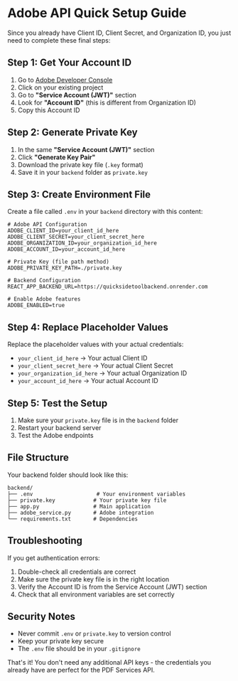 # Adobe API Quick Setup Guide

Since you already have Client ID, Client Secret, and Organization ID, you just need to complete these final steps:

## **Step 1: Get Your Account ID**

1. Go to [Adobe Developer Console](https://developer.adobe.com/console)
2. Click on your existing project
3. Go to **"Service Account (JWT)"** section
4. Look for **"Account ID"** (this is different from Organization ID)
5. Copy this Account ID

## **Step 2: Generate Private Key**

1. In the same **"Service Account (JWT)"** section
2. Click **"Generate Key Pair"**
3. Download the private key file (`.key` format)
4. Save it in your `backend` folder as `private.key`

## **Step 3: Create Environment File**

Create a file called `.env` in your `backend` directory with this content:

```env
# Adobe API Configuration
ADOBE_CLIENT_ID=your_client_id_here
ADOBE_CLIENT_SECRET=your_client_secret_here
ADOBE_ORGANIZATION_ID=your_organization_id_here
ADOBE_ACCOUNT_ID=your_account_id_here

# Private Key (file path method)
ADOBE_PRIVATE_KEY_PATH=./private.key

# Backend Configuration
REACT_APP_BACKEND_URL=https://quicksidetoolbackend.onrender.com

# Enable Adobe features
ADOBE_ENABLED=true
```

## **Step 4: Replace Placeholder Values**

Replace the placeholder values with your actual credentials:

- `your_client_id_here` → Your actual Client ID
- `your_client_secret_here` → Your actual Client Secret  
- `your_organization_id_here` → Your actual Organization ID
- `your_account_id_here` → Your actual Account ID

## **Step 5: Test the Setup**

1. Make sure your `private.key` file is in the `backend` folder
2. Restart your backend server
3. Test the Adobe endpoints

## **File Structure**
Your backend folder should look like this:
```
backend/
├── .env                    # Your environment variables
├── private.key            # Your private key file
├── app.py                 # Main application
├── adobe_service.py       # Adobe integration
└── requirements.txt       # Dependencies
```

## **Troubleshooting**

If you get authentication errors:
1. Double-check all credentials are correct
2. Make sure the private key file is in the right location
3. Verify the Account ID is from the Service Account (JWT) section
4. Check that all environment variables are set correctly

## **Security Notes**

- Never commit `.env` or `private.key` to version control
- Keep your private key secure
- The `.env` file should be in your `.gitignore`

That's it! You don't need any additional API keys - the credentials you already have are perfect for the PDF Services API.
